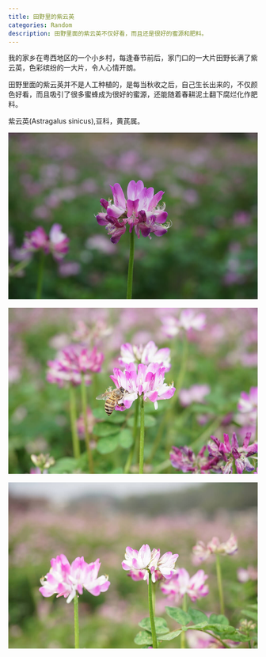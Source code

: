 ```yaml
---
title: 田野里的紫云英
categories: Random
description: 田野里面的紫云英不仅好看，而且还是很好的蜜源和肥料。
---
```


我的家乡在粤西地区的一个小乡村，每逢春节前后，家门口的一大片田野长满了紫云英，色彩缤纷的一大片，令人心情开朗。

田野里面的紫云英并不是人工种植的，是每当秋收之后，自己生长出来的，不仅颜色好看，而且吸引了很多蜜蜂成为很好的蜜源，还能随着春耕泥土翻下腐烂化作肥料。

紫云英(Astragalus sinicus),豆科，黄芪属。

![紫云英](/assets/posts-img/20180219/DSC00321.JPG)

<!-- more -->

![紫云英](/assets/posts-img/20180219/DSC00392.JPG)

![紫云英](/assets/posts-img/20180219/DSC00393.JPG)